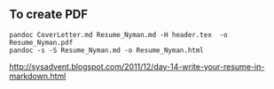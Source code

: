 ## To create PDF

```
pandoc CoverLetter.md Resume_Nyman.md -H header.tex  -o Resume_Nyman.pdf
pandoc -s -S Resume_Nyman.md -o Resume_Nyman.html
```

<http://sysadvent.blogspot.com/2011/12/day-14-write-your-resume-in-markdown.html>

